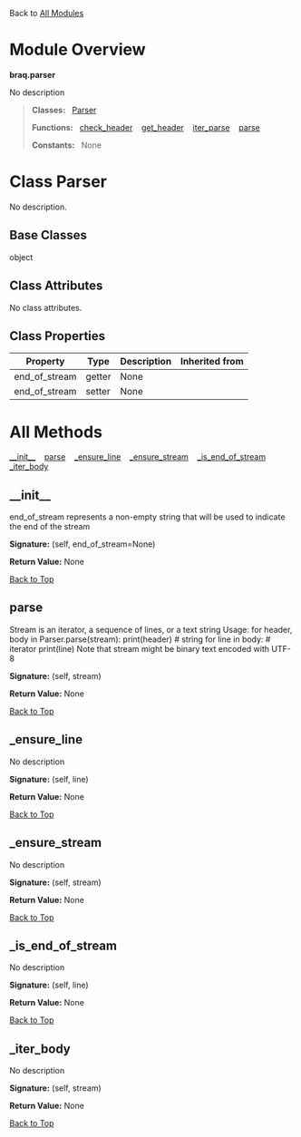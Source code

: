 Back to [All Modules](https://github.com/pyrustic/braq/blob/master/docs/modules/README.md#readme)

# Module Overview

**braq.parser**
 
No description

> **Classes:** &nbsp; [Parser](https://github.com/pyrustic/braq/blob/master/docs/modules/content/braq.parser/content/classes/Parser.md#class-parser)
>
> **Functions:** &nbsp; [check\_header](https://github.com/pyrustic/braq/blob/master/docs/modules/content/braq.parser/content/functions.md#check_header) &nbsp;&nbsp; [get\_header](https://github.com/pyrustic/braq/blob/master/docs/modules/content/braq.parser/content/functions.md#get_header) &nbsp;&nbsp; [iter\_parse](https://github.com/pyrustic/braq/blob/master/docs/modules/content/braq.parser/content/functions.md#iter_parse) &nbsp;&nbsp; [parse](https://github.com/pyrustic/braq/blob/master/docs/modules/content/braq.parser/content/functions.md#parse)
>
> **Constants:** &nbsp; None

# Class Parser
No description.

## Base Classes
object

## Class Attributes
No class attributes.

## Class Properties
|Property|Type|Description|Inherited from|
|---|---|---|---|
|end_of_stream|getter|None||
|end_of_stream|setter|None||



# All Methods
[\_\_init\_\_](#__init__) &nbsp;&nbsp; [parse](#parse) &nbsp;&nbsp; [\_ensure\_line](#_ensure_line) &nbsp;&nbsp; [\_ensure\_stream](#_ensure_stream) &nbsp;&nbsp; [\_is\_end\_of\_stream](#_is_end_of_stream) &nbsp;&nbsp; [\_iter\_body](#_iter_body)

## \_\_init\_\_
end_of_stream represents a non-empty string that will be
used to indicate the end of the stream



**Signature:** (self, end\_of\_stream=None)





**Return Value:** None

[Back to Top](#module-overview)


## parse
Stream is an iterator, a sequence of lines, or a text string
Usage:
    for header, body in Parser.parse(stream):
        print(header)  # string
        for line in body:  # iterator
            print(line)
Note that stream might be binary text encoded with UTF-8



**Signature:** (self, stream)





**Return Value:** None

[Back to Top](#module-overview)


## \_ensure\_line
No description



**Signature:** (self, line)





**Return Value:** None

[Back to Top](#module-overview)


## \_ensure\_stream
No description



**Signature:** (self, stream)





**Return Value:** None

[Back to Top](#module-overview)


## \_is\_end\_of\_stream
No description



**Signature:** (self, line)





**Return Value:** None

[Back to Top](#module-overview)


## \_iter\_body
No description



**Signature:** (self, stream)





**Return Value:** None

[Back to Top](#module-overview)



